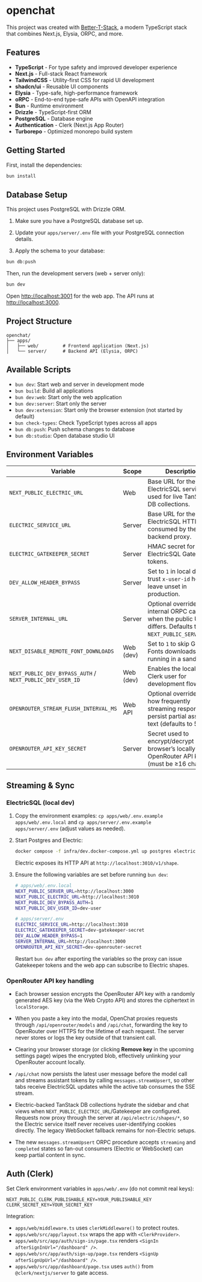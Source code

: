 # openchat

This project was created with [Better-T-Stack](https://github.com/AmanVarshney01/create-better-t-stack), a modern TypeScript stack that combines Next.js, Elysia, ORPC, and more.

## Features

- **TypeScript** - For type safety and improved developer experience
- **Next.js** - Full-stack React framework
- **TailwindCSS** - Utility-first CSS for rapid UI development
- **shadcn/ui** - Reusable UI components
- **Elysia** - Type-safe, high-performance framework
- **oRPC** - End-to-end type-safe APIs with OpenAPI integration
- **Bun** - Runtime environment
- **Drizzle** - TypeScript-first ORM
- **PostgreSQL** - Database engine
- **Authentication** - Clerk (Next.js App Router)
- **Turborepo** - Optimized monorepo build system

## Getting Started

First, install the dependencies:

```bash
bun install
```
## Database Setup

This project uses PostgreSQL with Drizzle ORM.

1. Make sure you have a PostgreSQL database set up.
2. Update your `apps/server/.env` file with your PostgreSQL connection details.

3. Apply the schema to your database:
```bash
bun db:push
```


Then, run the development servers (web + server only):

```bash
bun dev
```

Open [http://localhost:3001](http://localhost:3001) for the web app.
The API runs at [http://localhost:3000](http://localhost:3000).





## Project Structure

```
openchat/
├── apps/
│   ├── web/         # Frontend application (Next.js)
│   └── server/      # Backend API (Elysia, ORPC)
```

## Available Scripts

- `bun dev`: Start web and server in development mode
- `bun build`: Build all applications
- `bun dev:web`: Start only the web application
- `bun dev:server`: Start only the server
- `bun dev:extension`: Start only the browser extension (not started by default)
- `bun check-types`: Check TypeScript types across all apps
- `bun db:push`: Push schema changes to database
- `bun db:studio`: Open database studio UI

## Environment Variables

| Variable | Scope | Description |
| --- | --- | --- |
| `NEXT_PUBLIC_ELECTRIC_URL` | Web | Base URL for the ElectricSQL service used for live TanStack DB collections. |
| `ELECTRIC_SERVICE_URL` | Server | Base URL for the ElectricSQL HTTP API consumed by the backend proxy. |
| `ELECTRIC_GATEKEEPER_SECRET` | Server | HMAC secret for issuing ElectricSQL Gatekeeper tokens. |
| `DEV_ALLOW_HEADER_BYPASS` | Server | Set to `1` in local dev to trust `x-user-id` headers; leave unset in production. |
| `SERVER_INTERNAL_URL` | Server | Optional override for internal ORPC calls when the public URL differs. Defaults to `NEXT_PUBLIC_SERVER_URL`. |
| `NEXT_DISABLE_REMOTE_FONT_DOWNLOADS` | Web (dev) | Set to `1` to skip Google Fonts downloads when running in a sandbox. |
| `NEXT_PUBLIC_DEV_BYPASS_AUTH` / `NEXT_PUBLIC_DEV_USER_ID` | Web (dev) | Enables the local mock Clerk user for development flows. |
| `OPENROUTER_STREAM_FLUSH_INTERVAL_MS` | Web API | Optional override for how frequently streaming responses persist partial assistant text (defaults to 50ms). |
| `OPENROUTER_API_KEY_SECRET` | Server | Secret used to encrypt/decrypt each browser’s locally stored OpenRouter API key (must be ≥16 chars). |

## Streaming & Sync

### ElectricSQL (local dev)

1. Copy the environment examples: `cp apps/web/.env.example apps/web/.env.local` and `cp apps/server/.env.example apps/server/.env` (adjust values as needed).
2. Start Postgres and Electric:

   ```bash
   docker compose -f infra/dev.docker-compose.yml up postgres electric -d
   ```

   Electric exposes its HTTP API at `http://localhost:3010/v1/shape`.
3. Ensure the following variables are set before running `bun dev`:

   ```bash
   # apps/web/.env.local
   NEXT_PUBLIC_SERVER_URL=http://localhost:3000
   NEXT_PUBLIC_ELECTRIC_URL=http://localhost:3010
   NEXT_PUBLIC_DEV_BYPASS_AUTH=1
   NEXT_PUBLIC_DEV_USER_ID=dev-user

   # apps/server/.env
   ELECTRIC_SERVICE_URL=http://localhost:3010
   ELECTRIC_GATEKEEPER_SECRET=dev-gatekeeper-secret
   DEV_ALLOW_HEADER_BYPASS=1
   SERVER_INTERNAL_URL=http://localhost:3000
   OPENROUTER_API_KEY_SECRET=dev-openrouter-secret
   ```

   Restart `bun dev` after exporting the variables so the proxy can issue Gatekeeper tokens and the web app can subscribe to Electric shapes.

### OpenRouter API key handling

- Each browser session encrypts the OpenRouter API key with a randomly generated AES key (via the Web Crypto API) and stores the ciphertext in `localStorage`.
- When you paste a key into the modal, OpenChat proxies requests through `/api/openrouter/models` and `/api/chat`, forwarding the key to OpenRouter over HTTPS for the lifetime of each request. The server never stores or logs the key outside of that transient call.
- Clearing your browser storage (or clicking **Remove key** in the upcoming settings page) wipes the encrypted blob, effectively unlinking your OpenRouter account locally.

- `/api/chat` now persists the latest user message before the model call and streams assistant tokens by calling `messages.streamUpsert`, so other tabs receive ElectricSQL updates while the active tab consumes the SSE stream.
- Electric-backed TanStack DB collections hydrate the sidebar and chat views when `NEXT_PUBLIC_ELECTRIC_URL`/Gatekeeper are configured. Requests now proxy through the server at `/api/electric/shapes/*`, so the Electric service itself never receives user-identifying cookies directly. The legacy WebSocket fallback remains for non-Electric setups.
- The new `messages.streamUpsert` ORPC procedure accepts `streaming` and `completed` states so fan-out consumers (Electric or WebSocket) can keep partial content in sync.

## Auth (Clerk)

Set Clerk environment variables in `apps/web/.env` (do not commit real keys):

```
NEXT_PUBLIC_CLERK_PUBLISHABLE_KEY=YOUR_PUBLISHABLE_KEY
CLERK_SECRET_KEY=YOUR_SECRET_KEY
```

Integration:

- `apps/web/middleware.ts` uses `clerkMiddleware()` to protect routes.
- `apps/web/src/app/layout.tsx` wraps the app with `<ClerkProvider>`.
- `apps/web/src/app/auth/sign-in/page.tsx` renders `<SignIn afterSignInUrl="/dashboard" />`.
- `apps/web/src/app/auth/sign-up/page.tsx` renders `<SignUp afterSignUpUrl="/dashboard" />`.
- `apps/web/src/app/dashboard/page.tsx` uses `auth()` from `@clerk/nextjs/server` to gate access.
